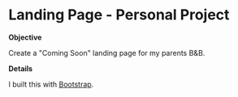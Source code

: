 Landing Page - Personal Project
====
**Objective** 

Create a "Coming Soon" landing page for my parents B&B.

**Details**

I built this with [Bootstrap](http://getbootstrap.com/).

